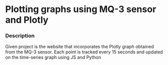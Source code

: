 # Plotting graphs using MQ-3 sensor and Plotly

### Description

Given project is the website that incorporates the Plotly graph obtained from the MQ-3 sensor. Each point is tracked every 15 seconds and updated on the time-series graph using JS and Python
